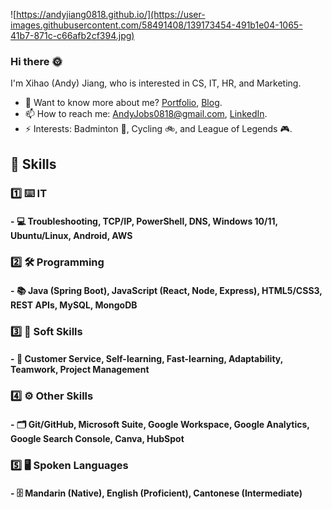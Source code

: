 ![https://andyjiang0818.github.io/](https://user-images.githubusercontent.com/58491408/139173454-491b1e04-1065-41b7-871c-c66afb2cf394.jpg)

### Hi there :sun_with_face:

I'm Xihao (Andy) Jiang, who is interested in CS, IT, HR, and Marketing. 

- 💬 Want to know more about me? [Portfolio](https://andyjiang0818.github.io/), [Blog](https://unremovable-mask-man.blogspot.com/).
- 📫 How to reach me: AndyJobs0818@gmail.com, [LinkedIn](https://www.linkedin.com/in/xihao-andy-jiang/). 
- ⚡ Interests: Badminton :badminton:, Cycling :bike:, and League of Legends :video_game:. 

## :briefcase: Skills
### :one: :keyboard: IT
#### - :computer: Troubleshooting, TCP/IP, PowerShell, DNS, Windows 10/11, Ubuntu/Linux, Android, AWS

### :two: :hammer_and_wrench: Programming
#### - :books: Java (Spring Boot), JavaScript (React, Node, Express), HTML5/CSS3, REST APIs, MySQL, MongoDB

### :three: :link: Soft Skills
#### - :floppy_disk: Customer Service, Self-learning, Fast-learning, Adaptability, Teamwork, Project Management

### :four: :gear: Other Skills
#### - :card_index_dividers: Git/GitHub, Microsoft Suite, Google Workspace, Google Analytics, Google Search Console, Canva, HubSpot

### :five: :desktop_computer: Spoken Languages
#### - :file_cabinet: Mandarin (Native), English (Proficient), Cantonese (Intermediate)
